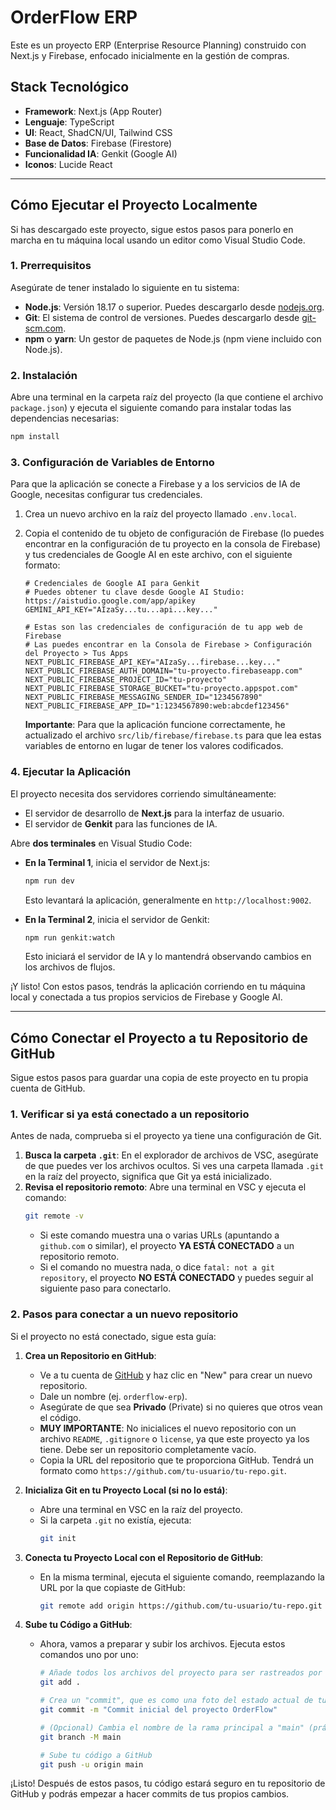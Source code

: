 # OrderFlow ERP

Este es un proyecto ERP (Enterprise Resource Planning) construido con Next.js y Firebase, enfocado inicialmente en la gestión de compras.

## Stack Tecnológico

*   **Framework**: Next.js (App Router)
*   **Lenguaje**: TypeScript
*   **UI**: React, ShadCN/UI, Tailwind CSS
*   **Base de Datos**: Firebase (Firestore)
*   **Funcionalidad IA**: Genkit (Google AI)
*   **Iconos**: Lucide React

---

## Cómo Ejecutar el Proyecto Localmente

Si has descargado este proyecto, sigue estos pasos para ponerlo en marcha en tu máquina local usando un editor como Visual Studio Code.

### 1. Prerrequisitos

Asegúrate de tener instalado lo siguiente en tu sistema:

*   **Node.js**: Versión 18.17 o superior. Puedes descargarlo desde [nodejs.org](https://nodejs.org/).
*   **Git**: El sistema de control de versiones. Puedes descargarlo desde [git-scm.com](https://git-scm.com/).
*   **npm** o **yarn**: Un gestor de paquetes de Node.js (npm viene incluido con Node.js).

### 2. Instalación

Abre una terminal en la carpeta raíz del proyecto (la que contiene el archivo `package.json`) y ejecuta el siguiente comando para instalar todas las dependencias necesarias:

```bash
npm install
```

### 3. Configuración de Variables de Entorno

Para que la aplicación se conecte a Firebase y a los servicios de IA de Google, necesitas configurar tus credenciales.

1.  Crea un nuevo archivo en la raíz del proyecto llamado `.env.local`.
2.  Copia el contenido de tu objeto de configuración de Firebase (lo puedes encontrar en la configuración de tu proyecto en la consola de Firebase) y tus credenciales de Google AI en este archivo, con el siguiente formato:

    ```env
    # Credenciales de Google AI para Genkit
    # Puedes obtener tu clave desde Google AI Studio: https://aistudio.google.com/app/apikey
    GEMINI_API_KEY="AIzaSy...tu...api...key..."

    # Estas son las credenciales de configuración de tu app web de Firebase
    # Las puedes encontrar en la Consola de Firebase > Configuración del Proyecto > Tus Apps
    NEXT_PUBLIC_FIREBASE_API_KEY="AIzaSy...firebase...key..."
    NEXT_PUBLIC_FIREBASE_AUTH_DOMAIN="tu-proyecto.firebaseapp.com"
    NEXT_PUBLIC_FIREBASE_PROJECT_ID="tu-proyecto"
    NEXT_PUBLIC_FIREBASE_STORAGE_BUCKET="tu-proyecto.appspot.com"
    NEXT_PUBLIC_FIREBASE_MESSAGING_SENDER_ID="1234567890"
    NEXT_PUBLIC_FIREBASE_APP_ID="1:1234567890:web:abcdef123456"
    ```

    **Importante**: Para que la aplicación funcione correctamente, he actualizado el archivo `src/lib/firebase/firebase.ts` para que lea estas variables de entorno en lugar de tener los valores codificados.

### 4. Ejecutar la Aplicación

El proyecto necesita dos servidores corriendo simultáneamente:

*   El servidor de desarrollo de **Next.js** para la interfaz de usuario.
*   El servidor de **Genkit** para las funciones de IA.

Abre **dos terminales** en Visual Studio Code:

*   **En la Terminal 1**, inicia el servidor de Next.js:
    ```bash
    npm run dev
    ```
    Esto levantará la aplicación, generalmente en `http://localhost:9002`.

*   **En la Terminal 2**, inicia el servidor de Genkit:
    ```bash
    npm run genkit:watch
    ```
    Esto iniciará el servidor de IA y lo mantendrá observando cambios en los archivos de flujos.

¡Y listo! Con estos pasos, tendrás la aplicación corriendo en tu máquina local y conectada a tus propios servicios de Firebase y Google AI.

---

## Cómo Conectar el Proyecto a tu Repositorio de GitHub

Sigue estos pasos para guardar una copia de este proyecto en tu propia cuenta de GitHub.

### 1. Verificar si ya está conectado a un repositorio

Antes de nada, comprueba si el proyecto ya tiene una configuración de Git.

1.  **Busca la carpeta `.git`**: En el explorador de archivos de VSC, asegúrate de que puedes ver los archivos ocultos. Si ves una carpeta llamada `.git` en la raíz del proyecto, significa que Git ya está inicializado.
2.  **Revisa el repositorio remoto**: Abre una terminal en VSC y ejecuta el comando:
    ```bash
    git remote -v
    ```
    *   Si este comando muestra una o varias URLs (apuntando a `github.com` o similar), el proyecto **YA ESTÁ CONECTADO** a un repositorio remoto.
    *   Si el comando no muestra nada, o dice `fatal: not a git repository`, el proyecto **NO ESTÁ CONECTADO** y puedes seguir al siguiente paso para conectarlo.

### 2. Pasos para conectar a un nuevo repositorio

Si el proyecto no está conectado, sigue esta guía:

1.  **Crea un Repositorio en GitHub**:
    *   Ve a tu cuenta de [GitHub](https://github.com) y haz clic en "New" para crear un nuevo repositorio.
    *   Dale un nombre (ej. `orderflow-erp`).
    *   Asegúrate de que sea **Privado** (Private) si no quieres que otros vean el código.
    *   **MUY IMPORTANTE**: No inicialices el nuevo repositorio con un archivo `README`, `.gitignore` o `license`, ya que este proyecto ya los tiene. Debe ser un repositorio completamente vacío.
    *   Copia la URL del repositorio que te proporciona GitHub. Tendrá un formato como `https://github.com/tu-usuario/tu-repo.git`.

2.  **Inicializa Git en tu Proyecto Local (si no lo está)**:
    *   Abre una terminal en VSC en la raíz del proyecto.
    *   Si la carpeta `.git` no existía, ejecuta:
        ```bash
        git init
        ```

3.  **Conecta tu Proyecto Local con el Repositorio de GitHub**:
    *   En la misma terminal, ejecuta el siguiente comando, reemplazando la URL por la que copiaste de GitHub:
        ```bash
        git remote add origin https://github.com/tu-usuario/tu-repo.git
        ```

4.  **Sube tu Código a GitHub**:
    *   Ahora, vamos a preparar y subir los archivos. Ejecuta estos comandos uno por uno:
        ```bash
        # Añade todos los archivos del proyecto para ser rastreados por Git
        git add .

        # Crea un "commit", que es como una foto del estado actual de tu código
        git commit -m "Commit inicial del proyecto OrderFlow"

        # (Opcional) Cambia el nombre de la rama principal a "main" (práctica común)
        git branch -M main

        # Sube tu código a GitHub
        git push -u origin main
        ```

¡Listo! Después de estos pasos, tu código estará seguro en tu repositorio de GitHub y podrás empezar a hacer commits de tus propios cambios.

